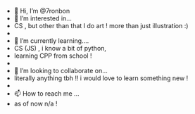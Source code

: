- 👋 Hi, I’m @7ronbon
- 👀 I’m interested in...
-  CS , but other than that I do art ! more than just illustration :)
-  
- 🌱 I’m currently learning....
-  CS (JS) , i know a bit of python,
-  learning CPP from school !
-  
- 💞️ I’m looking to collaborate on...
-  literally anything tbh !! i would love to learn something new !
-  
- 📫 How to reach me ...
- as of now n/a !

<!---
7ronbon/7ronbon is a ✨ special ✨ repository because its `README.md` (this file) appears on your GitHub profile.
You can click the Preview link to take a look at your changes.
--->
